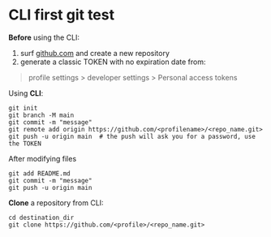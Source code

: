 # CLI first git test

**Before** using the CLI: 
1. surf [github.com](https://github.com) and create a new repository
2. generate a classic TOKEN with no expiration date from: 
> profile settings > developer settings > Personal access tokens


Using **CLI**:

```
git init
git branch -M main 
git commit -m "message"
git remote add origin https://github.com/<profilename>/<repo_name.git>
git push -u origin main  # the push will ask you for a password, use the TOKEN
```

After modifying files
```
git add README.md
git commit -m "message"
git push -u origin main 
```

**Clone** a repository from CLI:
```
cd destination_dir
git clone https://github.com/<profile>/<repo_name.git>
```
